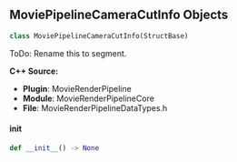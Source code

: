 ## MoviePipelineCameraCutInfo Objects

```python
class MoviePipelineCameraCutInfo(StructBase)
```

ToDo: Rename this to segment.

**C++ Source:**

- **Plugin**: MovieRenderPipeline
- **Module**: MovieRenderPipelineCore
- **File**: MovieRenderPipelineDataTypes.h

<a id="unreal.MoviePipelineCameraCutInfo.__init__"></a>

#### __init__

```python
def __init__() -> None
```

<a id="unreal.MoviePipelineFormatArgs"></a>